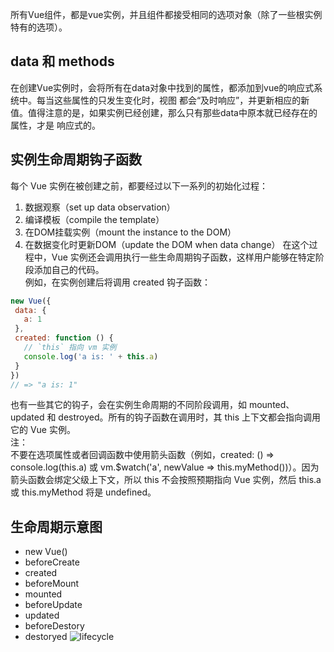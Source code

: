 所有Vue组件，都是vue实例，并且组件都接受相同的选项对象（除了一些根实例特有的选项）。
## data 和 methods
 在创建Vue实例时，会将所有在data对象中找到的属性，都添加到vue的响应式系统中。每当这些属性的只发生变化时，视图
 都会“及时响应”，并更新相应的新值。值得注意的是，如果实例已经创建，那么只有那些data中原本就已经存在的属性，才是
 响应式的。
## 实例生命周期钩子函数
 每个 Vue 实例在被创建之前，都要经过以下一系列的初始化过程：
 1. 数据观察（set up data observation）
 2. 编译模板（compile the template）
 3. 在DOM挂载实例（mount the instance to the DOM）
 4. 在数据变化时更新DOM（update the DOM when data change） 
在这个过程中，Vue 实例还会调用执行一些生命周期钩子函数，这样用户能够在特定阶段添加自己的代码。  
例如，在实例创建后将调用 created 钩子函数：  
 ```js
 new Vue({
  data: {
    a: 1
  },
  created: function () {
    // `this` 指向 vm 实例
    console.log('a is: ' + this.a)
  }
})
// => "a is: 1"
 ```
 也有一些其它的钩子，会在实例生命周期的不同阶段调用，如 mounted、updated 和 destroyed。所有的钩子函数在调用时，其 this 上下文都会指向调用它的 Vue 实例。   
 注：     
 不要在选项属性或者回调函数中使用箭头函数（例如，created: () => console.log(this.a) 或 vm.$watch('a', newValue => this.myMethod())）。因为箭头函数会绑定父级上下文，所以 this 不会按照预期指向 Vue 实例，然后 this.a 或 this.myMethod 将是 undefined。 

 ## 生命周期示意图
 - new Vue()
 - beforeCreate
 - created
 - beforeMount
 - mounted
 - beforeUpdate
 - updated
 - beforeDestory
 - destoryed
 ![lifecycle](img/lifecycle.png)
